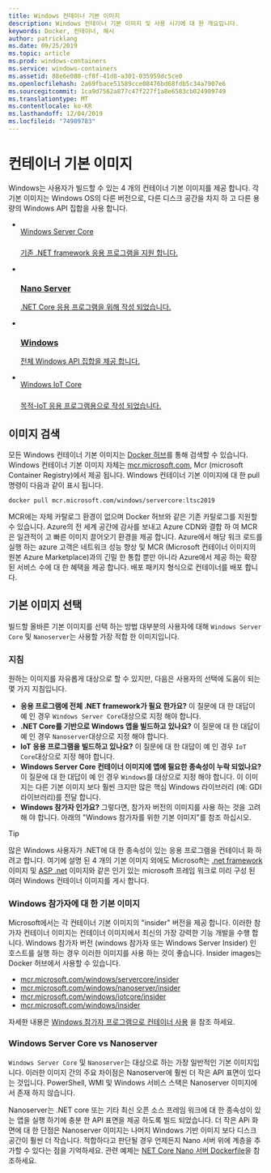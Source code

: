 ```yaml
---
title: Windows 컨테이너 기본 이미지
description: Windows 컨테이너 기본 이미지 및 사용 시기에 대 한 개요입니다.
keywords: Docker, 컨테이너, 해시
author: patricklang
ms.date: 09/25/2019
ms.topic: article
ms.prod: windows-containers
ms.service: windows-containers
ms.assetid: 88e6e080-cf8f-41d8-a301-035959dc5ce0
ms.openlocfilehash: 2a69fbace51589cce08476bd68fdb5c34a7907e6
ms.sourcegitcommit: 1ca9d7562a877c47f227f1a8e6583cb024909749
ms.translationtype: MT
ms.contentlocale: ko-KR
ms.lasthandoff: 12/04/2019
ms.locfileid: "74909783"
---
```

# <a name="container-base-images"></a>컨테이너 기본 이미지

Windows는 사용자가 빌드할 수 있는 4 개의 컨테이너 기본 이미지를 제공 합니다. 각 기본 이미지는 Windows OS의 다른 버전으로, 다른 디스크 공간을 차지 하 고 다른 용량의 Windows API 집합을 사용 합니다.

<ul class="columns is-multiline has-margin-left-none has-margin-bottom-none has-padding-top-medium">
    <li class="column is-one-quarter has-padding-top-small-mobile has-padding-bottom-small">
        <a class="is-undecorated is-full-height is-block"
            href="https://hub.docker.com/_/microsoft-windows-servercore" data-linktype="external">
            <article class="card has-outline-hover is-relative is-full-height has-padding-none">
                    <div class="cardImageOuter bgdAccent1 has-padding-top-large has-padding-bottom-large has-padding-left-large has-padding-right-large">
                        <div class="cardImage centered has-padding-top-large has-padding-bottom-large has-padding-left-large has-padding-right-large">
                            <img src="media/Microsoft_logo.svg" alt="" data-linktype="relative-path">
                        </div>
                    </div>Windows Server Core 
                        <h3 class="is-size-4 has-margin-top-none has-margin-bottom-none has-text-primary">
                <div class="card-content has-text-overflow-ellipsis has-padding-top-small">
                    <div class="has-padding-bottom-none"></h3>
                    </div>
                    <div class="is-size-7 has-margin-top-small has-line-height-reset">
                        <p>기존 .NET framework 응용 프로그램을 지원 합니다.</p>
                    </div>
                </div>
            </article>
        </a>
    </li>
    <li class="column is-one-quarter has-padding-top-small-mobile has-padding-bottom-small">
        <a class="is-undecorated is-full-height is-block"
            href="https://hub.docker.com/_/microsoft-windows-nanoserver" data-linktype="external">
            <article class="card has-outline-hover is-relative is-full-height has-padding-none">
                    <div class="cardImageOuter bgdAccent1 has-padding-top-large has-padding-bottom-large has-padding-left-large has-padding-right-large">
                        <div class="cardImage centered has-padding-top-large has-padding-bottom-large has-padding-left-large has-padding-right-large">
                            <img src="media/Microsoft_logo.svg" alt="" data-linktype="relative-path">
                        </div>
                    </div>
                <div class="card-content has-text-overflow-ellipsis has-padding-top-small">
                    <div class="has-padding-bottom-none">
                        <h3 class="is-size-4 has-margin-top-none has-margin-bottom-none has-text-primary">Nano Server</h3>
                    </div>
                    <div class="is-size-7 has-margin-top-small has-line-height-reset">
                        <p>.NET Core 응용 프로그램을 위해 작성 되었습니다.</p>
                    </div>
                </div>
            </article>
        </a>
    </li>
    <li class="column is-one-quarter has-padding-top-small-mobile has-padding-bottom-small">
        <a class="is-undecorated is-full-height is-block"
            href="https://hub.docker.com/_/microsoft-windows" data-linktype="external">
            <article class="card has-outline-hover is-relative is-full-height has-padding-none">
                    <div class="cardImageOuter bgdAccent1 has-padding-top-large has-padding-bottom-large has-padding-left-large has-padding-right-large">
                        <div class="cardImage centered has-padding-top-large has-padding-bottom-large has-padding-left-large has-padding-right-large">
                            <img src="media/Microsoft_logo.svg" alt="" data-linktype="relative-path">
                        </div>
                    </div>
                <div class="card-content has-text-overflow-ellipsis has-padding-top-small">
                    <div class="has-padding-bottom-none">
                        <h3 class="is-size-4 has-margin-top-none has-margin-bottom-none has-text-primary">Windows</h3>
                    </div>
                    <div class="is-size-7 has-margin-top-small has-line-height-reset">
                        <p>전체 Windows API 집합을 제공 합니다.</p>
                    </div>
                </div>
            </article>
        </a>
    </li>
    <li class="column is-one-quarter has-padding-top-small-mobile has-padding-bottom-small">
        <a class="is-undecorated is-full-height is-block"
            href="https://hub.docker.com/_/microsoft-windows-iotcore" data-linktype="external">
            <article class="card has-outline-hover is-relative is-full-height has-padding-none">
                    <div class="cardImageOuter bgdAccent1 has-padding-top-large has-padding-bottom-large has-padding-left-large has-padding-right-large">
                        <div class="cardImage centered has-padding-top-large has-padding-bottom-large has-padding-left-large has-padding-right-large">
                            <img src="media/Microsoft_logo.svg" alt="" data-linktype="relative-path">
                        </div>
                    </div>Windows IoT Core 
                        <h3 class="is-size-4 has-margin-top-none has-margin-bottom-none has-text-primary">
                <div class="card-content has-text-overflow-ellipsis has-padding-top-small">
                    <div class="has-padding-bottom-none"></h3>
                    </div>
                    <div class="is-size-7 has-margin-top-small has-line-height-reset">
                        <p>목적-IoT 응용 프로그램용으로 작성 되었습니다.</p>
                    </div>
                </div>
            </article>
        </a>
    </li>
</ul>

## <a name="image-discovery"></a>이미지 검색

모든 Windows 컨테이너 기본 이미지는 [Docker 허브](https://hub.docker.com/_/microsoft-windows-base-os-images)를 통해 검색할 수 있습니다. Windows 컨테이너 기본 이미지 자체는 [mcr.microsoft.com](https://azure.microsoft.com/en-us/services/container-registry/), Mcr (microsoft Container Registry)에서 제공 됩니다. Windows 컨테이너 기본 이미지에 대 한 pull 명령이 다음과 같이 표시 됩니다.

```code
docker pull mcr.microsoft.com/windows/servercore:ltsc2019
```

MCR에는 자체 카탈로그 환경이 없으며 Docker 허브와 같은 기존 카탈로그를 지원할 수 있습니다. Azure의 전 세계 공간에 감사를 보내고 Azure CDN와 결합 하 여 MCR은 일관적이 고 빠른 이미지 끌어오기 환경을 제공 합니다. Azure에서 해당 워크 로드를 실행 하는 azure 고객은 네트워크 성능 향상 및 MCR (Microsoft 컨테이너 이미지의 원본 Azure Marketplace)과의 긴밀 한 통합 뿐만 아니라 Azure에서 제공 하는 확장 된 서비스 수에 대 한 혜택을 제공 합니다. 배포 패키지 형식으로 컨테이너를 배포 합니다.

## <a name="choosing-a-base-image"></a>기본 이미지 선택

빌드할 올바른 기본 이미지를 선택 하는 방법 대부분의 사용자에 대해 `Windows Server Core` 및 `Nanoserver`는 사용할 가장 적합 한 이미지입니다.

### <a name="guidelines"></a>지침

 원하는 이미지를 자유롭게 대상으로 할 수 있지만, 다음은 사용자의 선택에 도움이 되는 몇 가지 지침입니다.

- **응용 프로그램에 전체 .NET framework가 필요 한가요?** 이 질문에 대 한 대답이 예 인 경우 `Windows Server Core`대상으로 지정 해야 합니다.
- **.NET Core를 기반으로 Windows 앱을 빌드하고 있나요?** 이 질문에 대 한 대답이 예 인 경우 `Nanoserver`대상으로 지정 해야 합니다.
- **IoT 응용 프로그램을 빌드하고 있나요?** 이 질문에 대 한 대답이 예 인 경우 `IoT Core`대상으로 지정 해야 합니다.
- **Windows Server Core 컨테이너 이미지에 앱에 필요한 종속성이 누락 되었나요?** 이 질문에 대 한 대답이 예 인 경우 `Windows`를 대상으로 지정 해야 합니다. 이 이미지는 다른 기본 이미지 보다 훨씬 크지만 많은 핵심 Windows 라이브러리 (예: GDI 라이브러리)를 전달 합니다.
- **Windows 참가자 인가요?** 그렇다면, 참가자 버전의 이미지를 사용 하는 것을 고려해 야 합니다. 아래의 "Windows 참가자를 위한 기본 이미지"를 참조 하십시오.

> [!TIP]
> 많은 Windows 사용자가 .NET에 대 한 종속성이 있는 응용 프로그램을 컨테이너 화 하려고 합니다. 여기에 설명 된 4 개의 기본 이미지 외에도 Microsoft는 [.net framework](https://hub.docker.com/_/microsoft-dotnet-framework) 이미지 및 [ASP .net](https://hub.docker.com/_/microsoft-dotnet-framework-aspnet/) 이미지와 같은 인기 있는 microsoft 프레임 워크로 미리 구성 된 여러 Windows 컨테이너 이미지를 게시 합니다.

### <a name="base-images-for-windows-insiders"></a>Windows 참가자에 대 한 기본 이미지

Microsoft에서는 각 컨테이너 기본 이미지의 "insider" 버전을 제공 합니다. 이러한 참가자 컨테이너 이미지는 컨테이너 이미지에서 최신의 가장 강력한 기능 개발을 수행 합니다. Windows 참가자 버전 (windows 참가자 또는 Windows Server Insider) 인 호스트를 실행 하는 경우 이러한 이미지를 사용 하는 것이 좋습니다. Insider images는 Docker 허브에서 사용할 수 있습니다.

- [mcr.microsoft.com/windows/servercore/insider](https://hub.docker.com/_/microsoft-windows-servercore-insider)
- [mcr.microsoft.com/windows/nanoserver/insider](https://hub.docker.com/_/microsoft-windows-nanoserver-insider)
- [mcr.microsoft.com/windows/iotcore/insider](https://hub.docker.com/_/microsoft-windows-iotcore-insider)
- [mcr.microsoft.com/windows/insider](https://hub.docker.com/_/microsoft-windows-insider)

자세한 내용은 [Windows 참가자 프로그램으로 컨테이너 사용](../deploy-containers/insider-overview.md) 을 참조 하세요.

### <a name="windows-server-core-vs-nanoserver"></a>Windows Server Core vs Nanoserver

`Windows Server Core` 및 `Nanoserver`는 대상으로 하는 가장 일반적인 기본 이미지입니다. 이러한 이미지 간의 주요 차이점은 Nanoserver에 훨씬 더 작은 API 표면이 있다는 것입니다. PowerShell, WMI 및 Windows 서비스 스택은 Nanoserver 이미지에서 존재 하지 않습니다.

Nanoserver는 .NET core 또는 기타 최신 오픈 소스 프레임 워크에 대 한 종속성이 있는 앱을 실행 하기에 충분 한 API 표면을 제공 하도록 빌드 되었습니다. 더 작은 APi 화면에 대 한 단점은 Nanoserver 이미지는 나머지 Windows 기반 이미지 보다 디스크 공간이 훨씬 더 작습니다. 적합하다고 판단될 경우 언제든지 Nano 서버 위에 계층을 추가할 수 있다는 점을 기억하세요. 관련 예제는 [NET Core Nano 서버 Dockerfile](https://github.com/dotnet/dotnet-docker/blob/master/2.1/sdk/nanoserver-1803/amd64/Dockerfile)을 참조하세요.
